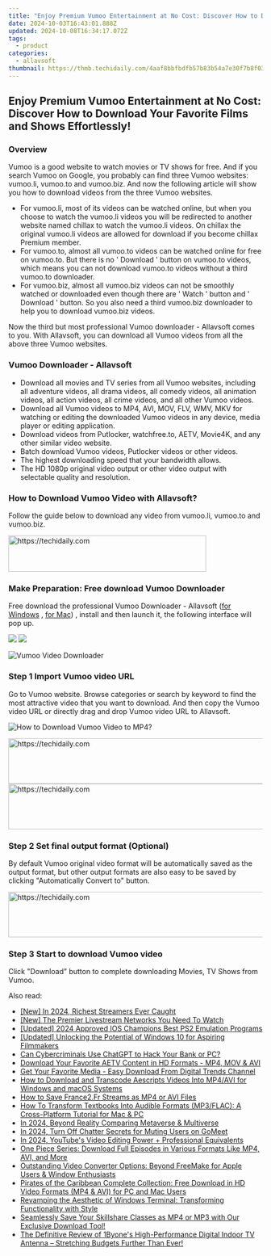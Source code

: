 ```yaml
---
title: "Enjoy Premium Vumoo Entertainment at No Cost: Discover How to Download Your Favorite Films and Shows Effortlessly!"
date: 2024-10-03T16:43:01.888Z
updated: 2024-10-08T16:34:17.072Z
tags:
  - product
categories:
  - allavsoft
thumbnail: https://thmb.techidaily.com/4aaf8bbfbdfb57b83b54a7e30f7b8f03d80755a12a2b526e9a90435fad802df2.jpg
---
```


## Enjoy Premium Vumoo Entertainment at No Cost: Discover How to Download Your Favorite Films and Shows Effortlessly!

### Overview

Vumoo is a good website to watch movies or TV shows for free. And if you search Vumoo on Google, you probably can find three Vumoo websites: vumoo.li, vumoo.to and vumoo.biz. And now the following article will show you how to download videos from the three Vumoo websites.

* For vumoo.li, most of its videos can be watched online, but when you choose to watch the vumoo.li videos you will be redirected to another website named chillax to watch the vumoo.li videos. On chillax the original vumoo.li videos are allowed for download if you become chillax Premium member.
* For vumoo.to, almost all vumoo.to videos can be watched online for free on vumoo.to. But there is no ' Download ' button on vumoo.to videos, which means you can not download vumoo.to videos without a third vumoo.to downloader.
* For vumoo.biz, almost all vumoo.biz videos can not be smoothly watched or downloaded even though there are ' Watch ' button and ' Download ' button. So you also need a third vumoo.biz downloader to help you to download vumoo.biz videos.

Now the third but most professional Vumoo downloader - Allavsoft comes to you. With Allavsoft, you can download all Vumoo videos from all the above three Vumoo websites.

### Vumoo Downloader - Allavsoft

* Download all movies and TV series from all Vumoo websites, including all adventure videos, all drama videos, all comedy videos, all animation videos, all action videos, all crime videos, and all other Vumoo videos.
* Download all Vumoo videos to MP4, AVI, MOV, FLV, WMV, MKV for watching or editing the downloaded Vumoo videos in any device, media player or editing application.
* Download videos from Putlocker, watchfree.to, AETV, Movie4K, and any other similar video website.
* Batch download Vumoo videos, Putlocker videos or other videos.
* The highest downloading speed that your bandwidth allows.
* The HD 1080p original video output or other video output with selectable quality and resolution.

### How to Download Vumoo Video with Allavsoft?

Follow the guide below to download any video from vumoo.li, vumoo.to and vumoo.biz.

<!-- affiliate ads begin -->
<a href="https://aligracehair.sjv.io/c/5597632/2135373/19272" target="_top" id="2135373">
  <img src="//a.impactradius-go.com/display-ad/19272-2135373" border="0" alt="https://techidaily.com" width="392" height="72"/>
</a>
<img height="0" width="0" src="https://aligracehair.sjv.io/i/5597632/2135373/19272" style="position:absolute;visibility:hidden;" border="0" />
<!-- affiliate ads end -->

### Make Preparation: Free download Vumoo Downloader

Free download the professional Vumoo Downloader - Allavsoft ([for Windows](https://tools.techidaily.com/allavsoft/products/) , [for Mac](https://tools.techidaily.com/allavsoft/products/)) , install and then launch it, the following interface will pop up.

[![](https://www.allavsoft.com/how-to/../images/how-to/free-download-win.jpg)](https://tools.techidaily.com/allavsoft/products/) [![](https://www.allavsoft.com/how-to/../images/how-to/free-download-mac.jpg)](https://tools.techidaily.com/allavsoft/products/)

![Vumoo Video Downloader](https://www.allavsoft.com/how-to/../images/allavsoft/screen-shot-600.jpg)

### Step 1 Import Vumoo video URL

Go to Vumoo website. Browse categories or search by keyword to find the most attractive video that you want to download. And then copy the Vumoo video URL or directly drag and drop Vumoo video URL to Allavsoft.

![How to Download Vumoo Video to MP4?](https://www.allavsoft.com/how-to/../images/how-to/download-rtmp-video/download-rtmp-video.jpg)

<!-- affiliate ads begin -->
<a href="https://appsumo.8odi.net/c/5597632/2144281/7443" target="_top" id="2144281">
  <img src="//a.impactradius-go.com/display-ad/7443-2144281" border="0" alt="https://techidaily.com" width="728" height="90"/>
</a>
<img height="0" width="0" src="https://appsumo.8odi.net/i/5597632/2144281/7443" style="position:absolute;visibility:hidden;" border="0" />
<!-- affiliate ads end -->

<!-- affiliate ads begin -->
<a href="https://appsumo.8odi.net/c/5597632/2151856/7443" target="_top" id="2151856">
  <img src="//a.impactradius-go.com/display-ad/7443-2151856" border="0" alt="https://techidaily.com" width="728" height="90"/>
</a>
<img height="0" width="0" src="https://appsumo.8odi.net/i/5597632/2151856/7443" style="position:absolute;visibility:hidden;" border="0" />
<!-- affiliate ads end -->

### Step 2 Set final output format (Optional)

By default Vumoo original video format will be automatically saved as the output format, but other output formats are also easy to be saved by clicking "Automatically Convert to" button.

<!-- affiliate ads begin -->
<a href="https://unicoeye.pxf.io/c/5597632/2134241/18498" target="_top" id="2134241">
  <img src="//a.impactradius-go.com/display-ad/18498-2134241" border="0" alt="https://techidaily.com" width="728" height="90"/>
</a>
<img height="0" width="0" src="https://unicoeye.pxf.io/i/5597632/2134241/18498" style="position:absolute;visibility:hidden;" border="0" />
<!-- affiliate ads end -->

### Step 3 Start to download Vumoo video

Click "Download" button to complete downloading Movies, TV Shows from Vumoo.

<ins class="adsbygoogle"
     style="display:block"
     data-ad-format="autorelaxed"
     data-ad-client="ca-pub-7571918770474297"
     data-ad-slot="1223367746"></ins>

<ins class="adsbygoogle"
     style="display:block"
     data-ad-client="ca-pub-7571918770474297"
     data-ad-slot="8358498916"
     data-ad-format="auto"
     data-full-width-responsive="true"></ins>

<span class="atpl-alsoreadstyle">Also read:</span>
<div><ul>
<li><a href="https://youtube-tips.techidaily.com/n-2024-richest-streamers-ever-caught/"><u>[New] In 2024, Richest Streamers Ever Caught</u></a></li>
<li><a href="https://some-skills.techidaily.com/new-the-premier-livestream-networks-you-need-to-watch/"><u>[New] The Premier Livestream Networks You Need To Watch</u></a></li>
<li><a href="https://screen-recording.techidaily.com/updated-2024-approved-ios-champions-best-ps2-emulation-programs/"><u>[Updated] 2024 Approved IOS Champions Best PS2 Emulation Programs</u></a></li>
<li><a href="https://some-skills.techidaily.com/updated-unlocking-the-potential-of-windows-10-for-aspiring-filmmakers/"><u>[Updated] Unlocking the Potential of Windows 10 for Aspiring Filmmakers</u></a></li>
<li><a href="https://tech-haven.techidaily.com/can-cybercriminals-use-chatgpt-to-hack-your-bank-or-pc/"><u>Can Cybercriminals Use ChatGPT to Hack Your Bank or PC?</u></a></li>
<li><a href="https://win-lab.techidaily.com/download-your-favorite-aetv-content-in-hd-formats-mp4-mov-and-avi/"><u>Download Your Favorite AETV Content in HD Formats - MP4, MOV & AVI</u></a></li>
<li><a href="https://win-lab.techidaily.com/get-your-favorite-media-easy-download-from-digital-trends-channel/"><u>Get Your Favorite Media - Easy Download From Digital Trends Channel</u></a></li>
<li><a href="https://win-lab.techidaily.com/how-to-download-and-transcode-aescripts-videos-into-mp4avi-for-windows-and-macos-systems/"><u>How to Download and Transcode Aescripts Videos Into MP4/AVI for Windows and macOS Systems</u></a></li>
<li><a href="https://win-lab.techidaily.com/how-to-save-france2fr-streams-as-mp4-or-avi-files/"><u>How to Save France2.Fr Streams as MP4 or AVI Files</u></a></li>
<li><a href="https://win-lab.techidaily.com/how-to-transform-textbooks-into-audible-formats-mp3flac-a-cross-platform-tutorial-for-mac-and-pc/"><u>How To Transform Textbooks Into Audible Formats (MP3/FLAC): A Cross-Platform Tutorial for Mac & PC</u></a></li>
<li><a href="https://fox-glue.techidaily.com/in-2024-beyond-reality-comparing-metaverse-and-multiverse/"><u>In 2024, Beyond Reality Comparing Metaverse & Multiverse</u></a></li>
<li><a href="https://on-screen-recording.techidaily.com/in-2024-turn-off-chatter-secrets-for-muting-users-on-gomeet/"><u>In 2024, Turn Off Chatter Secrets for Muting Users on GoMeet</u></a></li>
<li><a href="https://youtube-webster.techidaily.com/24-youtubes-video-editing-power-plus-professional-equivalents/"><u>In 2024, YouTube's Video Editing Power + Professional Equivalents</u></a></li>
<li><a href="https://win-lab.techidaily.com/one-piece-series-download-full-episodes-in-various-formats-like-mp4-avi-and-more/"><u>One Piece Series: Download Full Episodes in Various Formats Like MP4, AVI, and More</u></a></li>
<li><a href="https://win-lab.techidaily.com/outstanding-video-converter-options-beyond-freemake-for-apple-users-and-window-enthusiasts/"><u>Outstanding Video Converter Options: Beyond FreeMake for Apple Users & Window Enthusiasts</u></a></li>
<li><a href="https://win-lab.techidaily.com/pirates-of-the-caribbean-complete-collection-free-download-in-hd-video-formats-mp4-and-avi-for-pc-and-mac-users/"><u>Pirates of the Caribbean Complete Collection: Free Download in HD Video Formats (MP4 & AVI) for PC and Mac Users</u></a></li>
<li><a href="https://blog-min.techidaily.com/revamping-the-aesthetic-of-windows-terminal-transforming-functionality-with-style/"><u>Revamping the Aesthetic of Windows Terminal: Transforming Functionality with Style</u></a></li>
<li><a href="https://win-lab.techidaily.com/seamlessly-save-your-skillshare-classes-as-mp4-or-mp3-with-our-exclusive-download-tool/"><u>Seamlessly Save Your Skillshare Classes as MP4 or MP3 with Our Exclusive Download Tool!</u></a></li>
<li><a href="https://buynow-marvelous.techidaily.com/the-definitive-review-of-1byones-high-performance-digital-indoor-tv-antenna-stretching-budgets-further-than-ever/"><u>The Definitive Review of 1Byone's High-Performance Digital Indoor TV Antenna – Stretching Budgets Further Than Ever!</u></a></li>
</ul></div>

